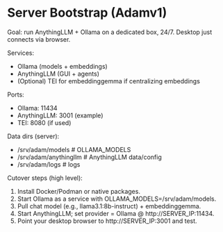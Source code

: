 # Server Bootstrap (Adamv1)
Goal: run AnythingLLM + Ollama on a dedicated box, 24/7. Desktop just connects via browser.

Services:
- Ollama (models + embeddings)
- AnythingLLM (GUI + agents)
- (Optional) TEI for embeddinggemma if centralizing embeddings

Ports:
- Ollama: 11434
- AnythingLLM: 3001 (example)
- TEI: 8080 (if used)

Data dirs (server):
- /srv/adam/models        # OLLAMA_MODELS
- /srv/adam/anythingllm   # AnythingLLM data/config
- /srv/adam/logs          # logs

Cutover steps (high level):
1) Install Docker/Podman or native packages.
2) Start Ollama as a service with OLLAMA_MODELS=/srv/adam/models.
3) Pull chat model (e.g., llama3.1:8b-instruct) + embeddinggemma.
4) Start AnythingLLM; set provider = Ollama @ http://SERVER_IP:11434.
5) Point your desktop browser to http://SERVER_IP:3001 and test.
